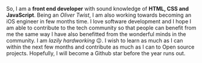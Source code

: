 So, I am a **front end developer** with sound knowledge of __HTML, CSS and JavaScript__. Being an *Oliver Twist*, I am also working towards becoming an iOS engineer in few months time. I love software development and I hope I am able to contribute to the tech community so that people can benefit from me the same way I have also benefitted from the wonderful minds in the community. I am _lazily hardworking_ 😉. I wish to learn as much as I can within the next few months and contribute as much as I can to Open source projects. Hopefully, I will become a Github star before the year runs out.
